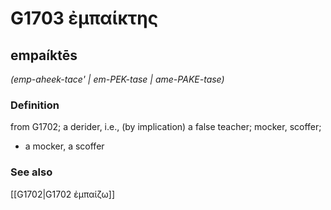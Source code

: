 # G1703 ἐμπαίκτης

## empaíktēs

_(emp-aheek-tace' | em-PEK-tase | ame-PAKE-tase)_

### Definition

from G1702; a derider, i.e., (by implication) a false teacher; mocker, scoffer; 

- a mocker, a scoffer

### See also

[[G1702|G1702 ἐμπαίζω]]
